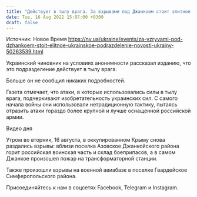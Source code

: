 ```yaml
---
title: "Действует в тылу врага. За взрывами под Джанкоем стоит элитное украинское подразделение — NYT"
date: Tue, 16 Aug 2022 15:07:00 +0300
draft: false
---
```

Источник: Новое Время https://nv.ua/ukraine/events/za-vzryvami-pod-dzhankoem-stoit-elitnoe-ukrainskoe-podrazdelenie-novosti-ukrainy-50263539.html


Украинский чиновник на условиях анонимности рассказал изданию, что это подразделение действует в тылу врага.

Больше он не сообщил никаких подробностей.

Газета отмечает, что атаки, в которых использовались силы в тылу врага, подчеркивают изобретательность украинских сил. С самого начала войны они использовали нетрадиционную тактику, пытаясь отразить атаки гораздо более крупной и лучше оснащенной российской армии.

 Видео дня   

Утром во вторник, 16 августа, в оккупированном Крыму снова раздались взрывы: вблизи поселка Азовское Джанкойского района горит российская воинская часть и склад боеприпасов, а в самом Джанкое произошел пожар на трансформаторной станции.

Также произошли взрывы на военной авиабазе в поселке Гвардейское Симферопольского района.

Присоединяйтесь к нам в соцсетях Facebook, Telegram и Instagram.
